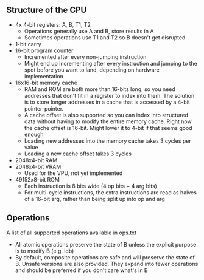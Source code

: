 ## Structure of the CPU

* 4x 4-bit registers: A, B, T1, T2
    - Operations generally use A and B, store results in A
    - Sometimes operations use T1 and T2 so B doesn't get disrupted
* 1-bit carry
* 16-bit program counter
    - Incremented after every non-jumping instruction
    - Might end up incrementing after every instruction and jumping to the spot before you want to land, depending on hardware implementation
* 16x16-bit memory cache
    - RAM and ROM are both more than 16-bits long, so you need addresses that don't fit in a register to index into them. The solution is to store longer addresses in a cache that is accessed by a 4-bit pointer-pointer.
    - A cache offset is also supported so you can index into structured data without having to modify the entire memory cache. Right now the cache offset is 16-bit. Might lower it to 4-bit if that seems good enough
    - Loading new addresses into the memory cache takes 3 cycles per value
    - Loading a new cache offset takes 3 cycles
* 2048x4-bit RAM
* 2048x4-bit VRAM
    - Used for the VPU, not yet implemented
* 49152x8-bit ROM
    - Each instruction is 8 bits wide (4 op bits + 4 arg bits)
    - For multi-cycle instructions, the extra instructions are read as halves of a 16-bit arg, rather than being split up into op and arg

## Operations
A list of all supported operations available in ops.txt
- All atomic operations preserve the state of B unless the explicit purpose is to modify B (e.g. ldb)
- By default, composite operations are safe and will preserve the state of B. Unsafe versions are also provided. They expand into fewer operations and should be preferred if you don't care what's in B
